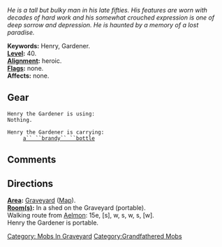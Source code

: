*He is a tall but bulky man in his late fifties. His features are worn
with decades of hard work and his somewhat crouched expression is one of
deep sorrow and depression. He is haunted by a memory of a lost
paradise.*

**Keywords:** Henry, Gardener.  
**[Level](Level "wikilink"):** 40.  
**[Alignment](Alignment "wikilink"):** heroic.  
**[Flags](:Category:_Mob_Types "wikilink"):** none.  
**Affects:** none.  

## Gear

`Henry the Gardener is using:`  
`Nothing.`

`Henry the Gardener is carrying:`  
`     `[`a`` ``brandy`` ``bottle`](Brandy_Bottle "wikilink")

## Comments

## Directions

**[Area](:Category:_Areas "wikilink"):**
[Graveyard](:Category:_Graveyard "wikilink")
([Map](Graveyard_Map "wikilink")).  
**[Room(s)](:Category:_Rooms "wikilink"):** In a shed on the Graveyard
(portable).  
Walking route from [Aelmon](Aelmon "wikilink"): 15e, \[s\], w, s, w, s,
\[w\].  
Henry the Gardener is portable.  

[Category: Mobs In Graveyard](Category:_Mobs_In_Graveyard "wikilink")
[Category:Grandfathered Mobs](Category:Grandfathered_Mobs "wikilink")
